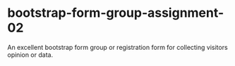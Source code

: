 # bootstrap-form-group-assignment-02
An excellent bootstrap form group or registration form for collecting visitors opinion or data.

